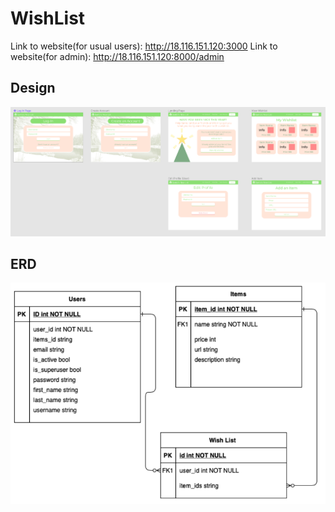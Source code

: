# WishList

Link to website(for usual users): http://18.116.151.120:3000 
Link to website(for admin): http://18.116.151.120:8000/admin

## Design
<img src="https://github.com/BorisMarin8004/WishList/blob/Docs/docs/Mockup.png?raw=true">

## ERD
<img src="https://github.com/BorisMarin8004/WishList/blob/Docs/docs/ERD.png?raw=true">
